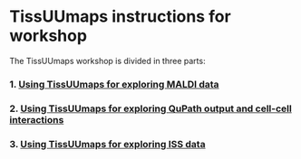 # TissUUmaps instructions for workshop

The TissUUmaps workshop is divided in three parts:

### 1. [Using TissUUmaps for exploring MALDI data](1_MALDI_data_in_TissUUmaps.md)

### 2. [Using TissUUmaps for exploring QuPath output and cell-cell interactions](2_QuPath_output_in_TissUUmaps.md)

### 3. [Using TissUUmaps for exploring ISS data](3_ISS_data_in_TissUUmaps.md)
